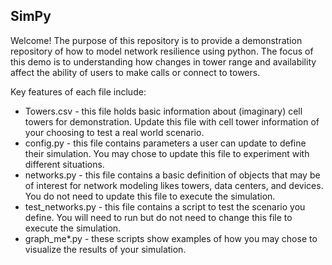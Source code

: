 ## SimPy

Welcome! The purpose of this repository is to provide a demonstration repository of how to model network resilience using python. The focus of this demo is to understanding how changes in tower range and availability affect the ability of users to make calls or connect to towers. 

Key features of each file include: 
* Towers.csv - this file holds basic information about (imaginary) cell towers for demonstration. Update this file with cell tower information of your choosing to test a real world scenario. 
* config.py - this file contains parameters a user can update to define their simulation. You may chose to update this file to experiment with different situations. 
* networks.py - this file contains a basic definition of objects that may be of interest for network modeling likes towers, data centers, and devices. You do not need to update this file to execute the simulation.
* test_networks.py - this file contains a script to test the scenario you define. You will need to run but do not need to change this file to execute the simulation.
* graph_me*.py - these scripts show examples of how you may chose to visualize the results of your simulation. 

